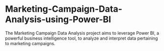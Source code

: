 # Marketing-Campaign-Data-Analysis-using-Power-BI
The Marketing Campaign Data Analysis project aims to leverage Power BI, a powerful business intelligence tool, to analyze and interpret data pertaining to marketing campaigns.
